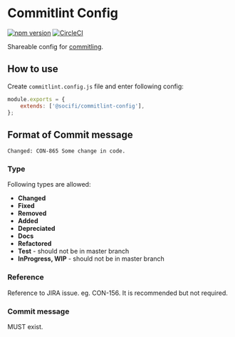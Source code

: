 # Commitlint Config

[![npm version](https://badge.fury.io/js/%40socifi%2Fcommitlint-config.svg)](https://badge.fury.io/js/%40socifi%2Fcommitlint-config)
[![CircleCI](https://circleci.com/gh/socifi/commitlint-config/tree/master.svg?style=shield)](https://circleci.com/gh/socifi/commitlint-config/tree/master)

Shareable config for [commitling](https://github.com/marionebl/commitlint).

## How to use

Create ```commitlint.config.js``` file and enter following config:

```javascript
module.exports = {
    extends: ['@socifi/commitlint-config'],
};

```

## Format of Commit message

```Changed: CON-865 Some change in code.```

### Type

Following types are allowed:

- **Changed**
- **Fixed**
- **Removed**
- **Added**
- **Depreciated**
- **Docs**
- **Refactored**
- **Test** - should not be in master branch
- **InProgress, WIP** - should not be in master branch

### Reference

Reference to JIRA issue. eg. CON-156. It is recommended but not required.

### Commit message

MUST exist.
